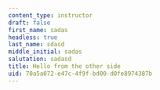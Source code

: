 ```yaml
---
content_type: instructor
draft: false
first_name: sadas
headless: true
last_name: sdasd
middle_initial: sadas
salutation: sadasd
title: Hello from the other side
uid: 70a5a072-e47c-4f9f-bd00-d0fe8974387b
---
```

